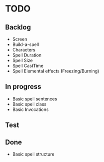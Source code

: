 ﻿# TODO
## Backlog
- Screen
- Build-a-spell
- Characters
- Spell Duration
- Spell Size
- Spell CastTime
- Spell Elemental effects (Freezing/Burning)

## In progress
- Basic spell sentences
- Basic spell class
- Basic Invocations

## Test

## Done
- Basic spell structure